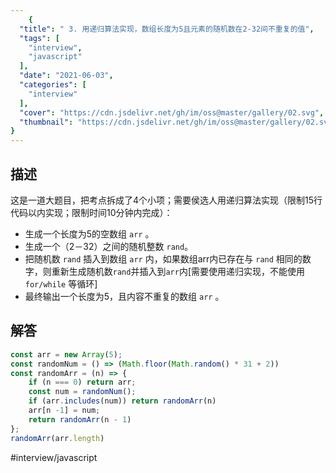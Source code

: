 ```yaml
---
    {
  "title": " 3. 用递归算法实现，数组长度为5且元素的随机数在2-32间不重复的值",
  "tags": [
    "interview",
    "javascript"
  ],
  "date": "2021-06-03",
  "categories": [
    "interview"
  ],
  "cover": "https://cdn.jsdelivr.net/gh/im/oss@master/gallery/02.svg",
  "thumbnail": "https://cdn.jsdelivr.net/gh/im/oss@master/gallery/02.svg"
}
---
```

    

## 描述
这是一道大题目，把考点拆成了4个小项；需要侯选人用递归算法实现（限制15行代码以内实现；限制时间10分钟内完成）： 

* 生成一个长度为5的空数组 `arr` 。 
* 生成一个（2－32）之间的随机整数 `rand`。
* 把随机数 `rand` 插入到数组 `arr` 内，如果数组arr内已存在与 `rand` 相同的数字，则重新生成随机数`rand`并插入到`arr`内[需要使用递归实现，不能使用 `for/while` 等循环] 
* 最终输出一个长度为5，且内容不重复的数组 `arr` 。

## 解答
```js
const arr = new Array(5);
const randomNum = () => (Math.floor(Math.random() * 31 + 2))
const randomArr = (n) => {
	if (n === 0) return arr;
	const num = randomNum();
	if (arr.includes(num)) return randomArr(n)
	arr[n -1] = num;
	return randomArr(n - 1)
};
randomArr(arr.length)

```

#interview/javascript